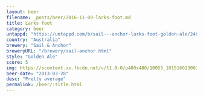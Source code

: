 ```yaml
---
layout: beer
filename: _posts/beer/2016-11-09-larks-foot.md
title: Larks foot
category: beer
untappd: "https://untappd.com/b/sail---anchor-larks-foot-golden-ale/246279"
country: "Australia"
brewery: "Sail & Anchor"
breweryURL: "/brewery/sail-anchor.html"
style: "Golden Ale"
score: 5
img: https://scontent.xx.fbcdn.net/v/t1.0-0/p480x480/10055_10151602300248745_313412556_n.jpg?oh=e2b60cba86be4b6ca9ab5cb612c60a3b&oe=5A34DAFB
beer-date: "2013-03-28"
desc: "Pretty average"
permalink: /beer/:title.html
---
```

